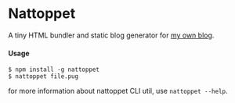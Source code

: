 Nattoppet
=========

A tiny HTML bundler and static blog generator for [my own blog](http://blog.ylxdzsw.com).

#### Usage

```
$ npm install -g nattoppet
$ nattoppet file.pug
```

for more information about nattoppet CLI util, use `nattoppet --help`.
